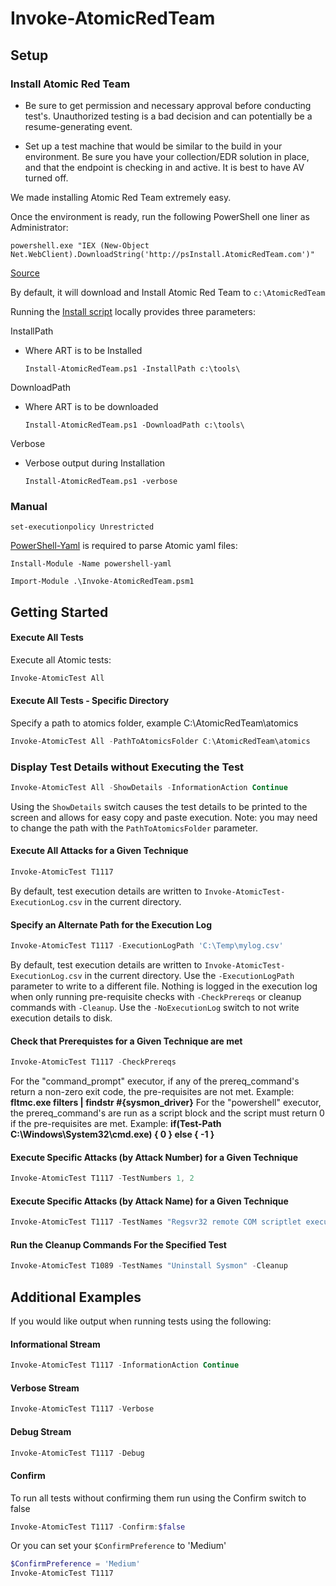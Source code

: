 # Invoke-AtomicRedTeam

## Setup

### Install Atomic Red Team

* Be sure to get permission and necessary approval before conducting test's. Unauthorized testing is a bad decision
and can potentially be a resume-generating event.

* Set up a test machine that would be similar to the build in your environment. Be sure you have your collection/EDR
solution in place, and that the endpoint is checking in and active. It is best to have AV turned off.

We made installing Atomic Red Team extremely easy.

Once the environment is ready, run the following PowerShell one liner as Administrator:

`powershell.exe "IEX (New-Object Net.WebClient).DownloadString('http://psInstall.AtomicRedTeam.com')"`

[Source](install-atomicredteam.ps1)

By default, it will download and Install Atomic Red Team to `c:\AtomicRedTeam`

Running the [Install script](install-atomicredteam.ps1) locally provides three parameters:

InstallPath
- Where ART is to be Installed

    `Install-AtomicRedTeam.ps1 -InstallPath c:\tools\`

DownloadPath
- Where ART is to be downloaded

    `Install-AtomicRedTeam.ps1 -DownloadPath c:\tools\`

Verbose
- Verbose output during Installation

    `Install-AtomicRedTeam.ps1 -verbose`

### Manual


`set-executionpolicy Unrestricted`

[PowerShell-Yaml](https://github.com/cloudbase/powershell-yaml) is required to parse Atomic yaml files:


`Install-Module -Name powershell-yaml`

`Import-Module .\Invoke-AtomicRedTeam.psm1`

## Getting Started

#### Execute All Tests

Execute all Atomic tests:

```powershell
Invoke-AtomicTest All
```
#### Execute All Tests - Specific Directory

Specify a path to atomics folder, example C:\AtomicRedTeam\atomics

```powershell
Invoke-AtomicTest All -PathToAtomicsFolder C:\AtomicRedTeam\atomics
```

### Display Test Details without Executing the Test

```powershell
Invoke-AtomicTest All -ShowDetails -InformationAction Continue
```

Using the `ShowDetails` switch causes the test details to be printed to the screen and allows for easy copy and paste execution.
Note: you may need to change the path with the `PathToAtomicsFolder` parameter.

#### Execute All Attacks for a Given Technique

```powershell
Invoke-AtomicTest T1117
```

By default, test execution details are written to `Invoke-AtomicTest-ExecutionLog.csv` in the current directory.

#### Specify an Alternate Path for the Execution Log

```powershell
Invoke-AtomicTest T1117 -ExecutionLogPath 'C:\Temp\mylog.csv'
```

By default, test execution details are written to `Invoke-AtomicTest-ExecutionLog.csv` in the current directory. Use the `-ExecutionLogPath` parameter to write to a different file. Nothing is logged in the execution log when only running pre-requisite checks with `-CheckPrereqs` or cleanup commands with `-Cleanup`. Use the `-NoExecutionLog` switch to not write execution details to disk.

#### Check that Prerequistes for a Given Technique are met

```powershell
Invoke-AtomicTest T1117 -CheckPrereqs
```

For the "command_prompt" executor, if any of the prereq_command's return a non-zero exit code, the pre-requisites are not met. Example: **fltmc.exe filters | findstr #{sysmon_driver}**
For the "powershell" executor, the prereq_command's are run as a script block and the script must return 0 if the pre-requisites are met. Example: **if(Test-Path C:\Windows\System32\cmd.exe) { 0 } else { -1 }**

#### Execute Specific Attacks (by Attack Number) for a Given Technique

```powershell
Invoke-AtomicTest T1117 -TestNumbers 1, 2
```

#### Execute Specific Attacks (by Attack Name) for a Given Technique

```powershell
Invoke-AtomicTest T1117 -TestNames "Regsvr32 remote COM scriptlet execution","Regsvr32 local DLL execution"
```
#### Run the Cleanup Commands For the Specified Test

```powershell
Invoke-AtomicTest T1089 -TestNames "Uninstall Sysmon" -Cleanup
```

## Additional Examples

If you would like output when running tests using the following:

#### Informational Stream

```powershell
Invoke-AtomicTest T1117 -InformationAction Continue
```

#### Verbose Stream

```powershell
Invoke-AtomicTest T1117 -Verbose
```

#### Debug Stream

```powershell
Invoke-AtomicTest T1117 -Debug
```

#### Confirm

To run all tests without confirming them run using the Confirm switch to false

```powershell
Invoke-AtomicTest T1117 -Confirm:$false
```

Or you can set your `$ConfirmPreference` to 'Medium'

```powershell
$ConfirmPreference = 'Medium'
Invoke-AtomicTest T1117
```
